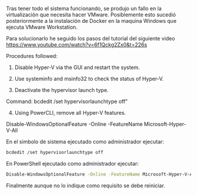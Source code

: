 Tras tener todo el sistema funcionando, se produjo un fallo en la virtualización que necesita hacer VMware.
Posiblemente esto sucedió posteriormente a la instalación de Docker en la maquina Windows que ejecuta VMware Workstation.

Para solucionarlo he seguido los pasos del tutorial del siguiente video
https://www.youtube.com/watch?v=6f1Qckg2Zx0&t=226s

Procedures followed:

1. Disable Hyper-V via the GUI and restart the system.

2. Use systeminfo and msinfo32 to check the status of Hyper-V.

3. Deactivate the hypervisor launch type.

Command: bcdedit /set hypervisorlaunchtype off”

4. Using PowerCLI, remove all Hyper-V features.

Disable-WindowsOptionalFeature -Online -FeatureName Microsoft-Hyper-V-All


En el simbolo de sistema ejecutado como administrador ejecutar:
````bash
bcdedit /set hypervisorlaunchtype off
````

En PowerShell ejecutado como administrador ejecutar:
````bash
Disable-WindowsOptionalFeature -Online -FeatureName Microsoft-Hyper-V-All
````
Finalmente aunque no lo indique como requisito se debe reiniciar.
